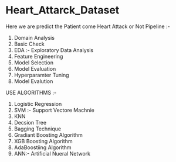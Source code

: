 # Heart_Attarck_Dataset
Here we are predict the Patient come Heart Attack or Not
Pipeline :-
1. Domain Analysis
2. Basic Check
3. EDA :- Exploratory Data Analysis
4. Feature Engineering
5. Model Selection
6. Model Evaluation
7. Hyperparamter Tuning
8. Model Evalution

USE ALGORITHMS :-
1. Logistic Regression
2. SVM :- Support Vectore Machnie
3. KNN
4. Decsion Tree
5. Bagging Technique
6. Gradiant Boosting Algorithm
7. XGB Boosting Algorithm
8. AdaBoostiing Algorithm
9. ANN:- Artificial Nueral Network
